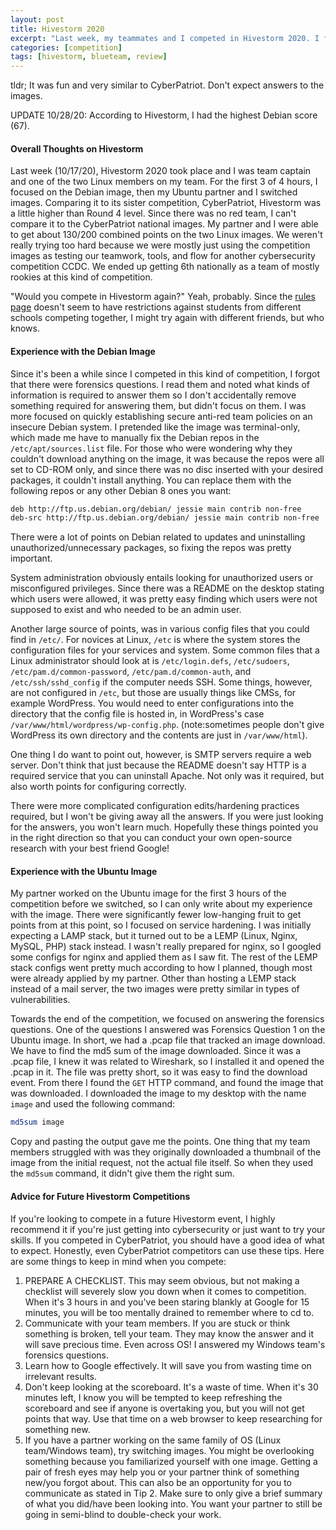 ```yaml
---
layout: post
title: Hivestorm 2020
excerpt: "Last week, my teammates and I competed in Hivestorm 2020. I focused on the Debian and Ubuntu images. We were 3rd place on Saturday, but dropped to 6th at the end of Sunday. Overall, it was a good warmup for CCDC coming up soon."
categories: [competition]
tags: [hivestorm, blueteam, review]
---
```

tldr; It was fun and very similar to CyberPatriot. Don't expect answers to the images.

UPDATE 10/28/20: According to Hivestorm, I had the highest Debian score (67).
#### Overall Thoughts on Hivestorm
Last week (10/17/20), Hivestorm 2020 took place and I was team captain and one of the two Linux members on my team. For the first 3 of 4 hours, I focused on the Debian image, then my Ubuntu partner and I switched images. Comparing it to its sister competition, CyberPatriot, Hivestorm was a little higher than Round 4 level. Since there was no red team, I can't compare it to the CyberPatriot national images. My partner and I were able to get about 130/200 combined points on the two Linux images. We weren't really trying too hard because we were mostly just using the competition images as testing our teamwork, tools, and flow for another cybersecurity competition CCDC. We ended up getting 6th nationally as a team of mostly rookies at this kind of competition.

"Would you compete in Hivestorm again?"
Yeah, probably. Since the [rules page](http://www.hivestorm.org/rules.html) doesn't seem to have restrictions against students from different schools competing together, I might try again with different friends, but who knows. 

#### Experience with the Debian Image
Since it's been a while since I competed in this kind of competition, I forgot that there were forensics questions. I read them and noted what kinds of information is required to answer them so I don't accidentally remove something required for answering them, but didn't focus on them. I was more focused on quickly establishing secure anti-red team policies on an insecure Debian system. I pretended like the image was terminal-only, which made me have to manually fix the Debian repos in the ``/etc/apt/sources.list`` file. For those who were wondering why they couldn't download anything on the image, it was because the repos were all set to CD-ROM only, and since there was no disc inserted with your desired packages, it couldn't install anything. You can replace them with the following repos or any other Debian 8 ones you want:
```bash
deb http://ftp.us.debian.org/debian/ jessie main contrib non-free
deb-src http://ftp.us.debian.org/debian/ jessie main contrib non-free
```
There were a lot of points on Debian related to updates and uninstalling unauthorized/unnecessary packages, so fixing the repos was pretty important. 

System administration obviously entails looking for unauthorized users or misconfigured privileges. Since there was a README on the desktop stating which users were allowed, it was pretty easy finding which users were not supposed to exist and who needed to be an admin user.

Another large source of points, was in various config files that you could find in ``/etc/``. For novices at Linux, ``/etc`` is where the system stores the configuration files for your services and system. Some common files that a Linux administrator should look at is ``/etc/login.defs``, ``/etc/sudoers``, ``/etc/pam.d/common-password``, ``/etc/pam.d/common-auth``, and ``/etc/ssh/sshd_config`` if the computer needs SSH. Some things, however, are not configured in ``/etc``, but those are usually things like CMSs, for example WordPress. You would need to enter configurations into the directory that the config file is hosted in, in WordPress's case ``/var/www/html/wordpress/wp-config.php``. (note:sometimes people don't give WordPress its own directory and the contents are just in ``/var/www/html``).

One thing I do want to point out, however, is SMTP servers require a web server. Don't think that just because the README doesn't say HTTP is a required service that you can uninstall Apache. Not only was it required, but also worth points for configuring correctly.

There were more complicated configuration edits/hardening practices required, but I won't be giving away all the answers. If you were just looking for the answers, you won't learn much. Hopefully these things pointed you in the right direction so that you can conduct your own open-source research with your best friend Google!
#### Experience with the Ubuntu Image
My partner worked on the Ubuntu image for the first 3 hours of the competition before we switched, so I can only write about my experience with the image. There were significantly fewer low-hanging fruit to get points from at this point, so I focused on service hardening. I was initially expecting a LAMP stack, but it turned out to be a LEMP (Linux, Nginx, MySQL, PHP) stack instead. I wasn't really prepared for nginx, so I googled some configs for nginx and applied them as I saw fit. The rest of the LEMP stack configs went pretty much according to how I planned, though most were already applied by my partner. Other than hosting a LEMP stack instead of a mail server, the two images were pretty similar in types of vulnerabilities.

Towards the end of the competition, we focused on answering the forensics questions. One of the questions I answered was Forensics Question 1 on the Ubuntu image. In short, we had a .pcap file that tracked an image download. We have to find the md5 sum of the image downloaded. Since it was a .pcap file, I knew it was related to Wireshark, so I installed it and opened the .pcap in it. The file was pretty short, so it was easy to find the download event. From there I found the ``GET`` HTTP command, and found the image that was downloaded. I downloaded the image to my desktop with the name ``image`` and used the following command:
```bash
md5sum image
```
Copy and pasting the output gave me the points. One thing that my team members struggled with was they originally downloaded a thumbnail of the image from the initial request, not the actual file itself. So when they used the ``md5sum`` command, it didn't give them the right sum. 
#### Advice for Future Hivestorm Competitions
If you're looking to compete in a future Hivestorm event, I highly recommend it if you're just getting into cybersecurity or just want to try your skills. If you competed in CyberPatriot, you should have a good idea of what to expect. Honestly, even CyberPatriot competitors can use these tips. Here are some things to keep in mind when you compete:

1. PREPARE A CHECKLIST. This may seem obvious, but not making a checklist will severely slow you down when it comes to competition. When it's 3 hours in and you've been staring blankly at Google for 15 minutes, you will be too mentally drained to remember where to cd to.
2. Communicate with your team members. If you are stuck or think something is broken, tell your team. They may know the answer and it will save precious time. Even across OS! I answered my Windows team's forensics questions.
3. Learn how to Google effectively. It will save you from wasting time on irrelevant results. 
4. Don't keep looking at the scoreboard. It's a waste of time. When it's 30 minutes left, I know you will be tempted to keep refreshing the scoreboard and see if anyone is overtaking you, but you will not get points that way. Use that time on a web browser to keep researching for something new.
5. If you have a partner working on the same family of OS (Linux team/Windows team), try switching images. You might be overlooking something because you familiarized yourself with one image. Getting a pair of fresh eyes may help you or your partner think of something new/you forgot about. This can also be an opportunity for you to communicate as stated in Tip 2. Make sure to only give a brief summary of what you did/have been looking into. You want your partner to still be going in semi-blind to double-check your work.
